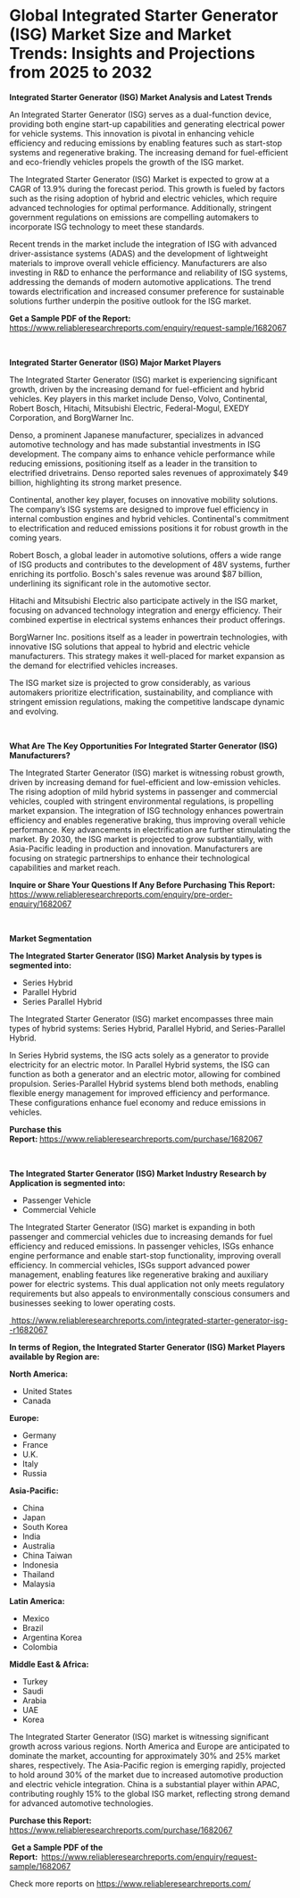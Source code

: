 <p><h1>Global Integrated Starter Generator (ISG) Market Size and Market Trends: Insights and Projections from 2025 to 2032</h1></p><p><strong>Integrated Starter Generator (ISG) Market Analysis and Latest Trends</strong></p>
<p><p>An Integrated Starter Generator (ISG) serves as a dual-function device, providing both engine start-up capabilities and generating electrical power for vehicle systems. This innovation is pivotal in enhancing vehicle efficiency and reducing emissions by enabling features such as start-stop systems and regenerative braking. The increasing demand for fuel-efficient and eco-friendly vehicles propels the growth of the ISG market.</p><p>The Integrated Starter Generator (ISG) Market is expected to grow at a CAGR of 13.9% during the forecast period. This growth is fueled by factors such as the rising adoption of hybrid and electric vehicles, which require advanced technologies for optimal performance. Additionally, stringent government regulations on emissions are compelling automakers to incorporate ISG technology to meet these standards.</p><p>Recent trends in the market include the integration of ISG with advanced driver-assistance systems (ADAS) and the development of lightweight materials to improve overall vehicle efficiency. Manufacturers are also investing in R&D to enhance the performance and reliability of ISG systems, addressing the demands of modern automotive applications. The trend towards electrification and increased consumer preference for sustainable solutions further underpin the positive outlook for the ISG market.</p></p>
<p><strong>Get a Sample PDF of the Report:&nbsp;</strong> <a href="https://www.reliableresearchreports.com/enquiry/request-sample/1682067?utm_campaign=3090&utm_medium=2&utm_source=Github&utm_content=ia&utm_term=24032025&utm_id=integrated-starter-generator-isg">https://www.reliableresearchreports.com/enquiry/request-sample/1682067</a></p>
<p>&nbsp;</p>
<p><strong>Integrated Starter Generator (ISG) Major Market Players</strong></p>
<p><p>The Integrated Starter Generator (ISG) market is experiencing significant growth, driven by the increasing demand for fuel-efficient and hybrid vehicles. Key players in this market include Denso, Volvo, Continental, Robert Bosch, Hitachi, Mitsubishi Electric, Federal-Mogul, EXEDY Corporation, and BorgWarner Inc.</p><p>Denso, a prominent Japanese manufacturer, specializes in advanced automotive technology and has made substantial investments in ISG development. The company aims to enhance vehicle performance while reducing emissions, positioning itself as a leader in the transition to electrified drivetrains. Denso reported sales revenues of approximately $49 billion, highlighting its strong market presence.</p><p>Continental, another key player, focuses on innovative mobility solutions. The company’s ISG systems are designed to improve fuel efficiency in internal combustion engines and hybrid vehicles. Continental's commitment to electrification and reduced emissions positions it for robust growth in the coming years.</p><p>Robert Bosch, a global leader in automotive solutions, offers a wide range of ISG products and contributes to the development of 48V systems, further enriching its portfolio. Bosch's sales revenue was around $87 billion, underlining its significant role in the automotive sector.</p><p>Hitachi and Mitsubishi Electric also participate actively in the ISG market, focusing on advanced technology integration and energy efficiency. Their combined expertise in electrical systems enhances their product offerings.</p><p>BorgWarner Inc. positions itself as a leader in powertrain technologies, with innovative ISG solutions that appeal to hybrid and electric vehicle manufacturers. This strategy makes it well-placed for market expansion as the demand for electrified vehicles increases.</p><p>The ISG market size is projected to grow considerably, as various automakers prioritize electrification, sustainability, and compliance with stringent emission regulations, making the competitive landscape dynamic and evolving.</p></p>
<p>&nbsp;</p>
<p><strong>What Are The Key Opportunities For Integrated Starter Generator (ISG) Manufacturers?</strong></p>
<p><p>The Integrated Starter Generator (ISG) market is witnessing robust growth, driven by increasing demand for fuel-efficient and low-emission vehicles. The rising adoption of mild hybrid systems in passenger and commercial vehicles, coupled with stringent environmental regulations, is propelling market expansion. The integration of ISG technology enhances powertrain efficiency and enables regenerative braking, thus improving overall vehicle performance. Key advancements in electrification are further stimulating the market. By 2030, the ISG market is projected to grow substantially, with Asia-Pacific leading in production and innovation. Manufacturers are focusing on strategic partnerships to enhance their technological capabilities and market reach.</p></p>
<p><strong>Inquire or Share Your Questions If Any Before Purchasing This Report:</strong> <a href="https://www.reliableresearchreports.com/enquiry/pre-order-enquiry/1682067?utm_campaign=3090&utm_medium=2&utm_source=Github&utm_content=ia&utm_term=24032025&utm_id=integrated-starter-generator-isg">https://www.reliableresearchreports.com/enquiry/pre-order-enquiry/1682067</a></p>
<p>&nbsp;</p>
<p><strong>Market Segmentation</strong></p>
<p><strong>The Integrated Starter Generator (ISG) Market Analysis by types is segmented into:</strong></p>
<p><ul><li>Series Hybrid</li><li>Parallel Hybrid</li><li>Series Parallel Hybrid</li></ul></p>
<p><p>The Integrated Starter Generator (ISG) market encompasses three main types of hybrid systems: Series Hybrid, Parallel Hybrid, and Series-Parallel Hybrid. </p><p>In Series Hybrid systems, the ISG acts solely as a generator to provide electricity for an electric motor. In Parallel Hybrid systems, the ISG can function as both a generator and an electric motor, allowing for combined propulsion. Series-Parallel Hybrid systems blend both methods, enabling flexible energy management for improved efficiency and performance. These configurations enhance fuel economy and reduce emissions in vehicles.</p></p>
<p><strong>Purchase this Report:&nbsp;</strong><a href="https://www.reliableresearchreports.com/purchase/1682067?utm_campaign=3090&utm_medium=2&utm_source=Github&utm_content=ia&utm_term=24032025&utm_id=integrated-starter-generator-isg">https://www.reliableresearchreports.com/purchase/1682067</a></p>
<p>&nbsp;</p>
<p><strong>The Integrated Starter Generator (ISG) Market Industry Research by Application is segmented into:</strong></p>
<p><ul><li>Passenger Vehicle</li><li>Commercial Vehicle</li></ul></p>
<p><p>The Integrated Starter Generator (ISG) market is expanding in both passenger and commercial vehicles due to increasing demands for fuel efficiency and reduced emissions. In passenger vehicles, ISGs enhance engine performance and enable start-stop functionality, improving overall efficiency. In commercial vehicles, ISGs support advanced power management, enabling features like regenerative braking and auxiliary power for electric systems. This dual application not only meets regulatory requirements but also appeals to environmentally conscious consumers and businesses seeking to lower operating costs.</p></p>
<p><a href="https://www.reliableresearchreports.com/integrated-starter-generator-isg--r1682067?utm_campaign=3090&utm_medium=2&utm_source=Github&utm_content=ia&utm_term=24032025&utm_id=integrated-starter-generator-isg">&nbsp;https://www.reliableresearchreports.com/integrated-starter-generator-isg--r1682067</a></p>
<p><strong>In terms of Region, the Integrated Starter Generator (ISG) Market Players available by Region are:</strong></p>
<p>
    <p> <strong> North America: </strong>
        <ul>
            <li>United States</li>
            <li>Canada</li>
        </ul>
        </p> 
    <p> <strong> Europe: </strong>
        <ul>
            <li>Germany</li>
            <li>France</li>
            <li>U.K.</li>
            <li>Italy</li>
            <li>Russia</li>
        </ul>
        </p> 
    <p> <strong> Asia-Pacific: </strong>
        <ul>
            <li>China</li>
            <li>Japan</li>
            <li>South Korea</li>
            <li>India</li>
            <li>Australia</li>
            <li>China Taiwan</li>
            <li>Indonesia</li>
            <li>Thailand</li>
            <li>Malaysia</li>
        </ul>
        </p> 
    <p> <strong> Latin America: </strong>
        <ul>
            <li>Mexico</li>
            <li>Brazil</li>
            <li>Argentina Korea</li>
            <li>Colombia</li>
        </ul>
        </p> 
    <p> <strong> Middle East & Africa: </strong>
        <ul>
            <li>Turkey</li>
            <li>Saudi</li>
            <li>Arabia</li>
            <li>UAE</li>
            <li>Korea</li>
        </ul>
    </p>
    </p>
<p><p>The Integrated Starter Generator (ISG) market is witnessing significant growth across various regions. North America and Europe are anticipated to dominate the market, accounting for approximately 30% and 25% market shares, respectively. The Asia-Pacific region is emerging rapidly, projected to hold around 30% of the market due to increased automotive production and electric vehicle integration. China is a substantial player within APAC, contributing roughly 15% to the global ISG market, reflecting strong demand for advanced automotive technologies.</p></p>
<p><strong>Purchase this Report: </strong><a href="https://www.reliableresearchreports.com/purchase/1682067?utm_campaign=3090&utm_medium=2&utm_source=Github&utm_content=ia&utm_term=24032025&utm_id=integrated-starter-generator-isg">https://www.reliableresearchreports.com/purchase/1682067</a></p>
<p>&nbsp;<strong>Get a Sample PDF of the Report:&nbsp;&nbsp;</strong><a href="https://www.reliableresearchreports.com/enquiry/request-sample/1682067?utm_campaign=3090&utm_medium=2&utm_source=Github&utm_content=ia&utm_term=24032025&utm_id=integrated-starter-generator-isg">https://www.reliableresearchreports.com/enquiry/request-sample/1682067</a></p>
<p><strong></strong></p>
<p>Check more reports on <a href="https://www.reliableresearchreports.com/?utm_campaign=3090&utm_medium=2&utm_source=Github&utm_content=ia&utm_term=24032025&utm_id=integrated-starter-generator-isg">https://www.reliableresearchreports.com/</a></p>